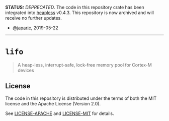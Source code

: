 **STATUS:** *DEPRECATED*. The code in this repository crate has been integrated
into [heapless] v0.4.3. This repository is now archived and will receive no
further updates.

[heapless]: https://crates.io/crates/heapless

- [@japaric](https://github.com/japaric/), 2019-05-22

---

# `lifo`

> A heap-less, interrupt-safe, lock-free memory pool for Cortex-M devices

## License

The code in this repository is distributed under the terms of both the MIT
license and the Apache License (Version 2.0).

See [LICENSE-APACHE](LICENSE-APACHE) and [LICENSE-MIT](LICENSE-MIT) for details.
